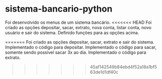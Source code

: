 # sistema-bancario-python

Foi desenvolvido os menus de um sistema bancário.
<<<<<<< HEAD
Foi criado as opções depositar, sacar, extrato, nova conta, listar conta, novo usuário e sair do sistema.
Definido funções para as opções acima.

=======
Foi criado as opções depositar, sacar, extrato e sair do sistema.
Implementado o código para depositar.
Implementado o código para sacar, somente sendo possível sacar 3x ao dia.
Implementado o código para extrato.
>>>>>>> 45af142549b84ebd4f52a18a1bf563de1d1df40c

